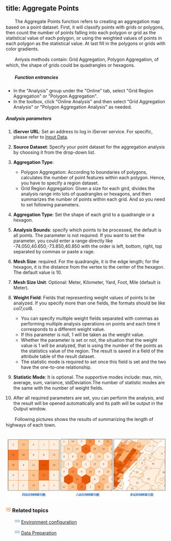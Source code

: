 title: Aggregate Points
---

　　The Aggregate Points function refers to creating an aggregation map based on a point dataset. First, it will classify points with grids or polygons, then count the number of points falling into each polygon or grid as the statistical value of each polygon, or using the weighted values of points in each polygon as the statistical value. At last fill in the polygons or grids with color gradients.

　　Anlysis methods contain: Grid Aggregation, Polygon Aggregation, of which, the shape of grids could be quadrangles or hexagons.

##### 　　Function entrancies

- In the "Analysis" group under the "Online" tab, select "Grid Region Aggregation" or "Polygon Aggregation".
- In the toolbox, click "Online Analysis" and then select "Grid Aggregation Analysis" or "Polygon Aggregation Analysis" as needed.

##### Analysis parameters

1. **iServer URL**: Set an address to log in iServer service. For specific, please refer to [Input Data](DataInputType.html).
2. **Source Dataset**: Specify your point dataset for the aggregation analysis by choosing it from the drop-down list. 
3. **Aggregation Type**: 
   - Polygon Aggregation: According to boundaries of polygons, calculates the number of point features within each polygon. Hence, you have to specify a region dataset.
   - Grid Region Aggregation: Given a size for each gird, divides the analysis range into lots of quadrangles or hexagons, and then summarizes the number of points within each grid. And so you need to set following parameters.
4. **Aggregation Type**: Set the shape of each grid to a quadrangle or a hexagon.
5. **Analysis Bounds**: specify which points to be processed, the default is all points. The parameter is not required. If you want to set the parameter, you could enter a range directly like -74.050,40.650,-73.850,40.850 with the order is left, bottom, right, top separated by commas or paste a rage.
5. **Mesh Size**: required. For the quadrangle, it is the edge length; for the hexagon, it is the distance from the vertex to the center of the hexagon. The default value is 10.
6. **Mesh Size Unit**: Optional: Meter, Kilometer, Yard, Foot, Mile (default is Meter).
7. **Weight Field**: Fields that representing weight values of points to be analyzed. If you specify more than one fields, the formats should be like col7,col8.
   - You can specify multiple weight fields separated with commas as performing multiple analysis operations on points and each time it corresponds to a different weight value.
   - If this parameter is null, 1 will be taken as the weight value.
   - Whether the parameter is set or not, the situation that the weight value is 1 will be analyzed, that is using the number of the points as the statistics value of the region. The result is saved in a field of the attribute table of the result dataset.
   - The statistic mode is required to set once this field is set and the two have the one-to-one relationship.



8. **Statistic Mode**: It is optional. The supportive modes include: max, min, average, sum, variance, stdDeviation.The number of statistic modes are the same with the number of weight fields.

9. After all required parameters are set, you can perform the analysis, and the result will be opened automatically and its path will be output in the Output window.

　　Following pictures shows the results of summarizing the length of highways of each town.


　　![](img/AggregatePoints.png)

### ![](img/seealso.png) Related topics

　　![](img/smalltitle.png) [Environment configuration](BigDataAnalysisEnvironmentConfiguration.html)

　　![](img/smalltitle.png) [Data Preparation](DataPreparation.html)

